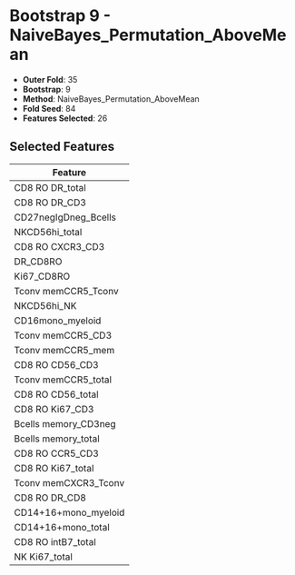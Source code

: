 # Bootstrap 9 - NaiveBayes_Permutation_AboveMean

- **Outer Fold**: 35
- **Bootstrap**: 9
- **Method**: NaiveBayes_Permutation_AboveMean
- **Fold Seed**: 84
- **Features Selected**: 26

## Selected Features

| Feature |
|---------|
| CD8 RO DR_total |
| CD8 RO DR_CD3 |
| CD27negIgDneg_Bcells |
| NKCD56hi_total |
| CD8 RO CXCR3_CD3 |
| DR_CD8RO |
| Ki67_CD8RO |
| Tconv memCCR5_Tconv |
| NKCD56hi_NK |
| CD16mono_myeloid |
| Tconv memCCR5_CD3 |
| Tconv memCCR5_mem |
| CD8 RO CD56_CD3 |
| Tconv memCCR5_total |
| CD8 RO CD56_total |
| CD8  RO Ki67_CD3 |
| Bcells memory_CD3neg |
| Bcells memory_total |
| CD8 RO CCR5_CD3 |
| CD8 RO Ki67_total |
| Tconv memCXCR3_Tconv |
| CD8 RO DR_CD8 |
| CD14+16+mono_myeloid |
| CD14+16+mono_total |
| CD8 RO intB7_total |
| NK Ki67_total |
